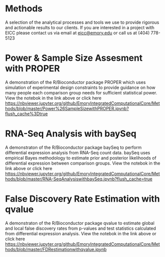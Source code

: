 # Methods
A selection of the analytical processes and tools we use to provide rigorous and actionable results to our clients. If you are interested in a project with EICC please contact us via email at eicc@emory.edu or call us at (404) 778-5123

# Power & Sample Size Assesment with PROPER
A demonstration of the R/Bioconductor package PROPER which uses simulation of experimental design constraints to provide guidance on how many people each comparison group needs for sufficient statistical power. View the notebok in the link above or click here https://nbviewer.jupyter.org/github/EmoryIntegratedComputationalCore/Methods/blob/master/Power%26SampleSizewithPROPER.ipynb?flush_cache%3Dtrue

# RNA-Seq Analysis with baySeq
A demonstraton of the R/Bioconductor package baySeq to perform differential expression analysis from RNA-Seq count data. baySeq uses empirical Bayes methodology to estimate prior and posterior likelihoods of differential expression between comparison groups. View the notebok in the link above or click here https://nbviewer.jupyter.org/github/EmoryIntegratedComputationalCore/Methods/blob/master/RNA-SeqAnalysiswithbaySeq.ipynb?flush_cache=true

# False Discovery Rate Estimation with qvalue
A demonstraton of the R/Bioconductor package qvalue to estimate global and local false discovery rates from p-values and test statistics calculated from  differential expression analysis. View the notebok in the link above or click here https://nbviewer.jupyter.org/github/EmoryIntegratedComputationalCore/Methods/blob/master/FDRestimationwithqvalue.ipynb
